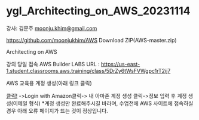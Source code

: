 # ygl_Architecting_on_AWS_20231114

강사: 김문주 moonju.khim@gmail.com

https://github.com/moonjukhim/AWS  Download ZIP(AWS-master.zip)


Architecting on AWS


강의 당일 접속 AWS Builder LABS URL : https://us-east-1.student.classrooms.aws.training/class/5DrZy6tWsFVWgpc1rT2ij7

AWS 교육용 계정 생성(아래 링크 클릭)

  [클릭!](https://login.us-east-1.auth.skillbuilder.aws/login?redirect_uri=https://www.aws.training/LogOnV2/Response&client_id=3ngs935m8cnns64p4m2sm3hsta&response_type=code&scope=openid&state=%2F) ->Login with Amazon클릭-> 내 아마존 계정 생성 클릭->정보 입력 후 계정 생성(이메일 형식)
  *계정 생성만 완료해주시길 바라며, 수업전에 AWS 사이트에 접속하실 경우 아래 오류 페이지가 뜨는 것이 정상입니다.
